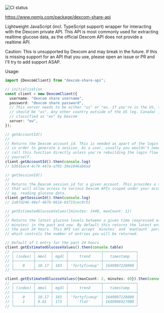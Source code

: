 ![CI status](https://github.com/aud/dexcom-share-api/actions/workflows/ci.yml/badge.svg)

https://www.npmjs.com/package/dexcom-share-api

Lightweight JavaScript (incl. TypeScript support) wrapper for interacting with
the Dexcom private API. This API is most commonly used for extracting realtime
glucose data, as the official Dexcom API does not provide a realtime API.

Caution: This is unsupported by Dexcom and may
break in the future. If this is missing support for an API that you use, please
open an issue or PR and I'll try to add support ASAP.

Usage:

```typescript
import {DexcomClient} from "dexcom-share-api";

// initialization
const client = new DexcomClient({
  username: "dexcom share username",
  password: "dexcom share password",
  // This server needs to be either "us" or "eu. If you're in the US, the server
  // should be "us". Any other country outside of the US (eg. Canada) is
  // classified as "eu" by Dexcom
  server: "eu",
});

// getAccountId()
//
// Returns the Dexcom account_id. This is needed as apart of the login flow,
// in order to generate a session. As a user, usually you wouldn't need to
// call this function directly unless you're rebuilding the login flow
// yourself.
client.getAccountId().then(console.log)
// b301bac4-4c7k-447a-a701-39e1046ab6ad

// getSessionId()
//
// Returns the Dexcom session_id for a given account. This provides a token
// that will allow access to various Dexcom APIs scoped under your account, for
// eg. reading glucose data.
client.getSessionId().then(console.log)
// 2a97d246-49e7-467b-8616-03715cec9r51

// getEstimatedGlucoseValues({minutes: 1440, maxCount: 1})
//
// Returns the latest glucose levels between a given time (expressed as
// minutes) in the past and now. By default this returns the latest entry in
// the past 24 hours. This API can accept `minutes` and `maxCount` params,
// which controls the number of entries you will be returned.

// Default of 1 entry for the past 24 hours
client.getEstimatedGlucoseValues().then(console.table)
// ┌─────────┬───────┬──────┬───────────────┬───────────────┐
// │ (index) │ mmol  │ mgdl │     trend     │   timestamp   │
// ├─────────┼───────┼──────┼───────────────┼───────────────┤
// │    0    │ 10.17 │ 183  │ 'fortyfiveup' │ 1640907228000 │
// └─────────┴───────┴──────┴───────────────┴───────────────┘

client.getEstimatedGlucoseValues({maxCount: 2, minutes: 60}).then(console.table)
// ┌─────────┬───────┬──────┬───────────────┬───────────────┐
// │ (index) │ mmol  │ mgdl │     trend     │   timestamp   │
// ├─────────┼───────┼──────┼───────────────┼───────────────┤
// │    0    │ 10.17 │ 183  │ 'fortyfiveup' │ 1640907228000 │
// │    1    │ 9.61  │ 173  │    'flat'     │ 1640906927000 │
// └─────────┴───────┴──────┴───────────────┴───────────────┘
```
